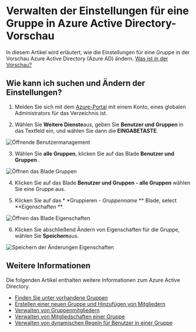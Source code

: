 <properties
    pageTitle="Verwalten die Einstellungen für eine Gruppe in Azure Active Directory-Vorschau | Microsoft Azure"
    description="So bearbeiten Sie die Eigenschaften und andere Einstellungen Konfiguration für eine Gruppe in Azure Active Directory"
    services="active-directory"
    documentationCenter=""
    authors="curtand"
    manager="femila"
    editor=""/>

<tags
    ms.service="active-directory"
    ms.workload="identity"
    ms.tgt_pltfrm="na"
    ms.devlang="na"
    ms.topic="article"
    ms.date="09/12/2016"
    ms.author="curtand"/>


# <a name="manage-the-settings-for-a-group-in-azure-active-directory-preview"></a>Verwalten der Einstellungen für eine Gruppe in Azure Active Directory-Vorschau

In diesem Artikel wird erläutert, wie die Einstellungen für eine Gruppe in der Vorschau Azure Active Directory (Azure AD) ändern. [Was ist in der Vorschau?](active-directory-preview-explainer.md)

## <a name="how-do-i-find-and-change-the-settings"></a>Wie kann ich suchen und Ändern der Einstellungen?

1.  Melden Sie sich mit dem [Azure-Portal](https://portal.azure.com) mit einem Konto, eines globalen Administrators für das Verzeichnis ist.

2.  Wählen Sie **Weitere Dienste**aus, geben Sie **Benutzer und Gruppen** in das Textfeld ein, und wählen Sie dann die **EINGABETASTE**.

  ![Öffnende Benutzermanagement](./media/active-directory-groups-settings-azure-portal/search-user-management.png)

3.  Wählen Sie **alle Gruppen**, klicken Sie auf das Blade **Benutzer und Gruppen** .

  ![Öffnen das Blade Gruppen](./media/active-directory-groups-settings-azure-portal/view-groups-blade.png)

4. Klicken Sie auf das Blade **Benutzer und Gruppen - alle Gruppen** wählen Sie eine Gruppe aus.

5. Klicken Sie auf das * *Gruppieren - *Gruppenname* ** Blade, select **Eigenschaften **.

  ![Öffnen das Blade Eigenschaften](./media/active-directory-groups-settings-azure-portal/select-group-properties.png)

6. Klicken Sie abschließend Ändern von Eigenschaften für die Gruppe, wählen Sie **Speichern**aus.    

  ![Speichern der Änderungen Eigenschaften](./media/active-directory-groups-settings-azure-portal/save-group-properties.png)


## <a name="additional-information"></a>Weitere Informationen

Die folgenden Artikel enthalten weitere Informationen zum Azure Active Directory.

* [Finden Sie unter vorhandene Gruppen](active-directory-groups-view-azure-portal.md)
* [Erstellen einer neuen Gruppe und Hinzufügen von Mitgliedern](active-directory-groups-create-azure-portal.md)
* [Verwalten von Gruppenmitgliedern](active-directory-groups-members-azure-portal.md)
* [Verwalten von Mitgliedschaften einer Gruppe](active-directory-groups-membership-azure-portal.md)
* [Verwalten von dynamischen Regeln für Benutzer in einer Gruppe](active-directory-groups-dynamic-membership-azure-portal.md)
